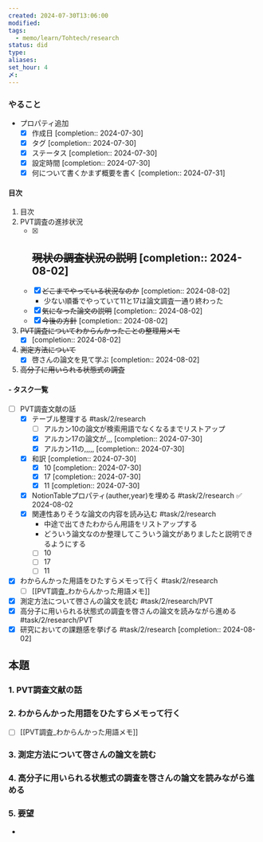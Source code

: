 ```yaml
---
created: 2024-07-30T13:06:00
modified: 
tags:
  - memo/learn/Tohtech/research
status: did
type: 
aliases: 
set_hour: 4
〆:
---
```

### やること
- プロパティ追加
	- [x] 作成日  [completion:: 2024-07-30]
	- [x] タグ  [completion:: 2024-07-30]
	- [x] ステータス  [completion:: 2024-07-30]
	- [x] 設定時間  [completion:: 2024-07-30]
	- [x] 何について書くかまず概要を書く  [completion:: 2024-07-31]
#### 目次
1. 目次
2. PVT調査の進捗状況
	- [x] ~~現状の調査状況の説明~~  [completion:: 2024-08-02]
		- 
	- [x] ~~どこまでやっている状況なのか~~  [completion:: 2024-08-02]
		- 少ない順番でやっていて11と17は論文調査一通り終わった
	- [x] ~~気になった論文の説明~~  [completion:: 2024-08-02]
	- [x] ~~今後の方針~~  [completion:: 2024-08-02]
3. ~~PVT調査についてわからんかったことの整理用メモ~~
	- [x]   [completion:: 2024-08-02]
4. ~~測定方法について~~
	- [x] 啓さんの論文を見て学ぶ  [completion:: 2024-08-02]
5. ~~高分子に用いられる状態式の調査~~
#### - タスク一覧
- [ ] PVT調査文献の話
	- [x] テーブル整理する #task/2/research
		- [ ] アルカン10の論文が検索用語でなくなるまでリストアップ
		- [x] アルカン17の論文が,,,  [completion:: 2024-07-30]
		- [x] アルカン11の,,,,,  [completion:: 2024-07-30]
	- [x] 和訳  [completion:: 2024-07-30]
		- [x] 10  [completion:: 2024-07-30]
		- [x] 17  [completion:: 2024-07-30]
		- [x] 11  [completion:: 2024-07-30]
	- [x] NotionTableプロパティ(auther,year)を埋める #task/2/research ✅ 2024-08-02
	- [x] 関連性ありそうな論文の内容を読み込む #task/2/research
		- 中途で出てきたわからん用語をリストアップする
		- どういう論文なのか整理してこういう論文がありましたと説明できるようにする
		- [ ] 10
		- [ ] 17
		- [ ] 11
- [x] わからんかった用語をひたすらメモって行く #task/2/research
	- [ ] [[PVT調査_わからんかった用語メモ]]
- [x] 測定方法について啓さんの論文を読む #task/2/research/PVT
- [x] 高分子に用いられる状態式の調査を啓さんの論文を読みながら進める #task/2/research/PVT
- [x] 研究においての課題感を挙げる #task/2/research  [completion:: 2024-08-02]
## 本題

### 1. PVT調査文献の話
### 2. わからんかった用語をひたすらメモって行く 
- [ ] [[PVT調査_わからんかった用語メモ]]
### 3. 測定方法について啓さんの論文を読む 
### 4. 高分子に用いられる状態式の調査を啓さんの論文を読みながら進める 
### 5. 要望
- 